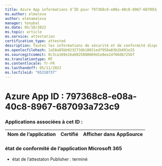 ```yaml
---
title: Azure App informations d’ID pour 797368c8-e08a-40c8-8967-687093a723c9
ms.author: elmalova
author: elenamalova
manager: tonybal
ms.date: 05/10/2022
ms.topic: article
ms.service: attestation
certification_type: attested
description: Toutes les informations de sécurité et de conformité disponibles pour 797368c8-e08a-40c8-8967-687093a723c9.
ms.openlocfilehash: 1a58a85bb923273db18651edf958a83b2b491e25
ms.sourcegitcommit: 0c3ca169e16a6825888669d1e8ea14f66db725bf
ms.translationtype: MT
ms.contentlocale: fr-FR
ms.lasthandoff: 05/11/2022
ms.locfileid: "65310737"
---
```

# <a name="azure-app-id-797368c8-e08a-40c8-8967-687093a723c9"></a>Azure App ID : 797368c8-e08a-40c8-8967-687093a723c9


### <a name="apps-associated-with-this-id"></a>Applications associées à cet ID :
| **Nom de l’application** | **Certifié** | **Afficher dans AppSource** |
|--------------|---------------|-----------------------|

### <a name="microsoft-365-app-compliance-status"></a>état de conformité de l’application Microsoft 365
- état de l’attestaton Publisher : terminé
